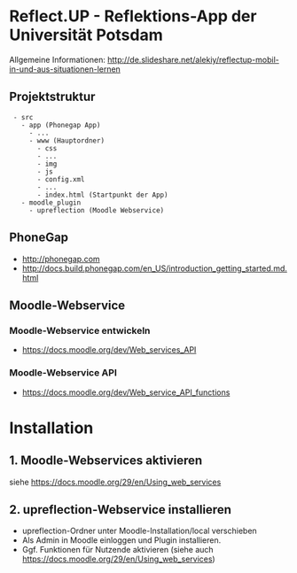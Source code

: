 Reflect.UP - Reflektions-App der Universität Potsdam
============

Allgemeine Informationen: http://de.slideshare.net/alekiy/reflectup-mobil-in-und-aus-situationen-lernen

## Projektstruktur
```
 - src
   - app (Phonegap App)
     - ...
     - www (Hauptordner)
       - css
       - ...
       - img
       - js
       - config.xml
       - ...
       - index.html (Startpunkt der App)
   - moodle_plugin
     - upreflection (Moodle Webservice)
```

## PhoneGap

- http://phonegap.com
- http://docs.build.phonegap.com/en_US/introduction_getting_started.md.html

## Moodle-Webservice

### Moodle-Webservice entwickeln
- https://docs.moodle.org/dev/Web_services_API

### Moodle-Webservice API
- https://docs.moodle.org/dev/Web_service_API_functions
 
# Installation

## 1. Moodle-Webservices aktivieren 

siehe https://docs.moodle.org/29/en/Using_web_services

## 2. upreflection-Webservice installieren

- upreflection-Ordner unter Moodle-Installation/local verschieben
- Als Admin in Moodle einloggen und Plugin installieren.
- Ggf. Funktionen für Nutzende aktivieren (siehe auch https://docs.moodle.org/29/en/Using_web_services)
